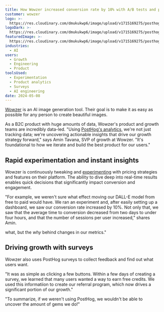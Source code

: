 ```yaml
---
title: How Wowzer increased conversion rate by 10% with A/B tests and product analytics
customer: wowzer
logo: >-
  https://res.cloudinary.com/dmukukwp6/image/upload/v1715169275/posthog.com/contents/wowzer-screenshot.png
logoDark: >-
  https://res.cloudinary.com/dmukukwp6/image/upload/v1715169275/posthog.com/contents/wowzer-screenshot.png
featuredImage: >-
  https://res.cloudinary.com/dmukukwp6/image/upload/v1715169275/posthog.com/contents/wowzer-screenshot.png
industries:
  - AI
users:
  - Growth
  - Engineering
  - Product
toolsUsed:
  - Experimentation
  - Product analytics
  - Surveys
  - AI engineering
date: 2024-05-08
---
```


[Wowzer](https://wowzer.ai/) is an AI image generation tool. Their goal is to make it as easy as possible for any person to create beautiful images.

As a B2C product with huge amounts of data, Wowzer's product and growth teams are incredibly data-led. "Using [PostHog's analytics](/analytics), we're not just tracking data; we're uncovering actionable insights that drive our growth strategy forward," says Amin Tavana, SVP of growth at Wowzer. "It's foundational to how we iterate and build the best product for our users."

## Rapid experimentation and instant insights

Wowzer is continuously tweaking and [experimenting](/ab-testing) with pricing strategies and features on their platform. The ability to dive deep into real-time results enables quick decisions that significantly impact conversion and engagement.

"For example, we weren't sure what effect moving our DALL-E model from free to paid would have. We ran an experiment and, after easily setting up a dashboard, we saw our conversion rate increased by 10%. Not only that, we saw that the average time to conversion decreased from two days to under four hours, and that the number of sessions per user increased," shares Amin.

<BorderWrapper>
<Quote
    imageSource="/images/customers/tavana-amin.jpeg"
    size="md"
    name="Amin Tavana"
    title="SVP of Growth, Wowzer
    quote={`“PostHog enables us to go beyond surface-level metrics and really understand the underlying behaviors and preferences of our users.”`}
/>
</BorderWrapper>

These kind of detailed insights enable Wowzer to tailor their product to increase revenue.

"Another example is when we introduced daily credit refreshes instead of monthly. All our key metrics improved and were able to understand that this was because users returned to the product more frequently. PostHog showed us not just the _what_, but the _why_ behind changes in our metrics."

## Driving growth with surveys

Wowzer also uses PostHog surveys to collect feedback and find out what users want. 

"It was as simple as clicking a few buttons. Within a few days of creating a survey, we learned that many users wanted a way to earn free credits. We used this informatiion to create our referral program, which now drives a significant portion of our growth."

"To summarize, if we weren't using PostHog, we wouldn't be able to uncover the amount of gems we do!"
